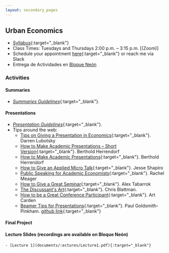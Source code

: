 ```yaml
---
layout: secondary_pages
---
```


## Urban Economics


- [Syllabus](seminar/Syllabus_Urban.pdf){:target="_blank"}
- Class Times: Tuesdays and Thursdays 2:00 p.m. – 3:15 p.m. [(Zoom)]
- Schedule your appointment [here](https://calendly.com/i-sarmiento/horarios-atencion-estudiantes){:target="_blank"} or reach me via Slack
- Entrega de Actividades en [Bloque Neón](https://bloqueneon.uniandes.edu.co/d2l/home)	


### Activities
#### Summaries

- [*Summaries Guidelines*](documents/Tips_Presentation_Academic_Articles.pdf){:target="_blank"}.  

#### Presentations 

- [*Presentation Guidelines*](documents/Tips_Presentation_Academic_Articles.pdf){:target="_blank"}. 
- Tips around the web:
	- [Tips on Giving a Presentation in Economics](https://lubotsky.people.uic.edu/uploads/2/3/1/7/23178366/tips_on_giving_a_research_presentation_october_2017.pdf){:target="_blank"}. Darren Lubotsky
	- [How to Make Academic Presentations – Short Version](https://www.public.asu.edu/~bherrend/Various/ShortPresentationTips.pdf){:target="_blank"}. Berthold Herrendorf
	- [How to Make Academic Presentations](http://www.public.asu.edu/~bherrend/Various/PresentationTips.pdf){:target="_blank"}. Berthold Herrendorf
	- [How to Give an Applied Micro Talk](https://faculty.wcas.northwestern.edu/~mdo738/teaching/Shapiro_Presenting.pdf){:target="_blank"}. Jesse Shapiro
	- [Public Speaking for Academic Economists](https://www.dropbox.com/s/4h9soo9dpndjtvt/public_speaking_for_academic_economists.pdf?dl=0){:target="_blank"}. Rachel Meager
	- [How to Give a Great Seminar](https://mason.gmu.edu/~atabarro/HowToGiveAGreatSeminar.pptx){:target="_blank"}. Alex Tabarrok
	- [The Discussant's Art](https://chrisblattman.com/2010/02/22/the-discussants-art/){:target="_blank"}. Chris Blattman.
	- [How to be a Great Conference Participant](https://papers.ssrn.com/sol3/papers.cfm?abstract_id=1332144){:target="_blank"}. Art Carden
	- [Beamer Tips for Presentations](https://github.com/paulgp/beamer-tips/blob/master/slides.pdf){:target="_blank"}. Paul Goldsmith-Pinkham. [github link](https://github.com/paulgp/beamer-tips){:target="_blank"}


#### Final Project 

#### Lecture Slides (recordings are available on Bloque Neón)
	- [Lecture 1](documents/:ectures/Lecture1.pdf){:target="_blank"}
	
